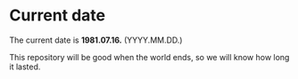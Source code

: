 # Current date

The current date is **1981.07.16.** (YYYY.MM.DD.)

This repository will be good when the world ends, so we will know how long it lasted.